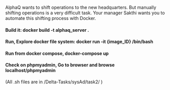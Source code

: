 AlphaQ wants to shift operations to the new headquarters. But manually shifting operations is a very difficult task. Your manager Sakthi wants you to automate this shifting process with Docker.

#### Build it: docker build -t alphaq_server .

#### Run, Explore docker file system: docker run -it {image_ID} /bin/bash

#### Run from docker compose, docker-compose up

#### Check on phpmyadmin, Go to browser and browse localhost/phpmyadmin

(All .sh files are in /Delta-Tasks/sysAd/task2/ )
